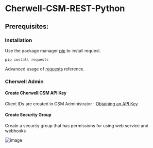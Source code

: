 # Cherwell-CSM-REST-Python

## Prerequisites:

### Installation
Use the package manager [pip](https://pip.pypa.io/en/stable/) to install request.

```bash
pip install requests
```

 Advanced usage of [requests](https://requests.readthedocs.io/en/latest/user/advanced/) reference.

 
### Cherwell Admin 

#### Create Cherwell CSM API Key
Client IDs are created in CSM Administrator : [Obtaining an API Key](https://help.cherwell.com/bundle/cherwell_rest_api_10_2_help_only/page/content/system_administration/rest_api/csm_rest_obtaining_client_ids.html)


#### Create Security Group
Create a security group that has permissions for using web service and webhooks

![image](https://user-images.githubusercontent.com/20115785/108640262-d769a800-7455-11eb-9f5d-66d53bed6b4b.png)

